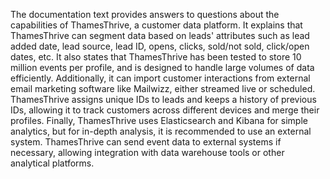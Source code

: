 The documentation text provides answers to questions about the capabilities of ThamesThrive, a customer data platform. It explains that ThamesThrive can segment data based on leads' attributes such as lead added date, lead source, lead ID, opens, clicks, sold/not sold, click/open dates, etc. It also states that ThamesThrive has been tested to store 10 million events per profile, and is designed to handle large volumes of data efficiently. Additionally, it can import customer interactions from external email marketing software like Mailwizz, either streamed live or scheduled. ThamesThrive assigns unique IDs to leads and keeps a history of previous IDs, allowing it to track customers across different devices and merge their profiles. Finally, ThamesThrive uses Elasticsearch and Kibana for simple analytics, but for in-depth analysis, it is recommended to use an external system. ThamesThrive can send event data to external systems if necessary, allowing integration with data warehouse tools or other analytical platforms.
